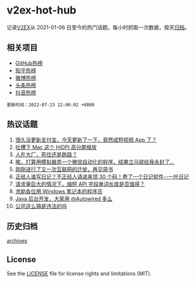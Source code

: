 # v2ex-hot-hub

 记录[V2EX](https://www.v2ex.com/)从 2021-01-06 日至今的热门话题。每小时抓取一次数据，按天[归档](archives)。
 
 ## 相关项目

- [GitHub热榜](https://github.com/snaildev/github-hot-hub)
- [知乎热榜](https://github.com/snaildev/zhihu-hot-hub)
- [微博热榜](https://github.com/snaildev/weibo-hot-hub)
- [头条热榜](https://github.com/snaildev/toutiao-hot-hub)
- [抖音热榜](https://github.com/snaildev/douyin-hot-hub)


 `更新时间：2022-07-23 22:06:02 +0800`

## 热议话题

1. [很久没更新支付宝，今天更新了一下，竟然成短视频 App 了？](https://www.v2ex.com/t/868119)
1. [吐槽下 Mac 这个 HiDPI 高分屏缩放](https://www.v2ex.com/t/868153)
1. [人在大厂，苟住还是跑路？](https://www.v2ex.com/t/868157)
1. [唉，打算用模拟器弄一个微信自动化的程序，结果立马就给我永封了...](https://www.v2ex.com/t/868138)
1. [刚刚进行了又一次互联网的迁徙，再见简书](https://www.v2ex.com/t/868140)
1. [正经人谁写日记？不正经人请进来领 30 个码！卷了一个日记软件--一叶日记](https://www.v2ex.com/t/868195)
1. [请求量巨大的情况下，缩短 API 字段单词长度是否值得？](https://www.v2ex.com/t/868167)
1. [求助各位用 Windows 笔记本的程序员](https://www.v2ex.com/t/868242)
1. [Java 后台开发，大家用 @Autowired 多么](https://www.v2ex.com/t/868182)
1. [公司这么搞是违法的吗](https://www.v2ex.com/t/868199)

## 历史归档

[archives](archives)

## License

See the [LICENSE](LICENSE) file for license rights and limitations (MIT).
